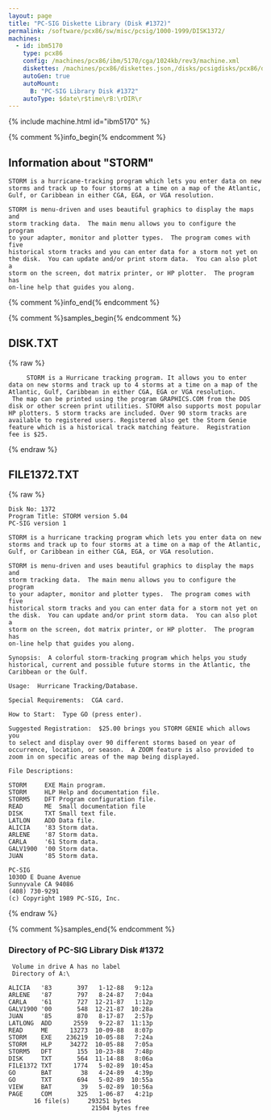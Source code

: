 ```yaml
---
layout: page
title: "PC-SIG Diskette Library (Disk #1372)"
permalink: /software/pcx86/sw/misc/pcsig/1000-1999/DISK1372/
machines:
  - id: ibm5170
    type: pcx86
    config: /machines/pcx86/ibm/5170/cga/1024kb/rev3/machine.xml
    diskettes: /machines/pcx86/diskettes.json,/disks/pcsigdisks/pcx86/diskettes.json
    autoGen: true
    autoMount:
      B: "PC-SIG Library Disk #1372"
    autoType: $date\r$time\rB:\rDIR\r
---
```


{% include machine.html id="ibm5170" %}

{% comment %}info_begin{% endcomment %}

## Information about "STORM"

    STORM is a hurricane-tracking program which lets you enter data on new
    storms and track up to four storms at a time on a map of the Atlantic,
    Gulf, or Caribbean in either CGA, EGA, or VGA resolution.
    
    STORM is menu-driven and uses beautiful graphics to display the maps and
    storm tracking data.  The main menu allows you to configure the program
    to your adapter, monitor and plotter types.  The program comes with five
    historical storm tracks and you can enter data for a storm not yet on
    the disk.  You can update and/or print storm data.  You can also plot a
    storm on the screen, dot matrix printer, or HP plotter.  The program has
    on-line help that guides you along.
{% comment %}info_end{% endcomment %}

{% comment %}samples_begin{% endcomment %}

## DISK.TXT

{% raw %}
```
     STORM is a Hurricane tracking program. It allows you to enter
data on new storms and track up to 4 storms at a time on a map of the
Atlantic, Gulf, Caribbean in either CGA, EGA or VGA resolution.
 The map can be printed using the program GRAPHICS.COM from the DOS
disk or other screen print utilities. STORM also supports most popular
HP plotters. 5 storm tracks are included. Over 90 storm tracks are
available to registered users. Registered also get the Storm Genie
feature which is a historical track matching feature.  Registration
fee is $25.
```
{% endraw %}

## FILE1372.TXT

{% raw %}
```
Disk No: 1372
Program Title: STORM version 5.04
PC-SIG version 1

STORM is a hurricane tracking program which lets you enter data on new
storms and track up to four storms at a time on a map of the Atlantic,
Gulf, or Caribbean in either CGA, EGA, or VGA resolution.

STORM is menu-driven and uses beautiful graphics to display the maps and
storm tracking data.  The main menu allows you to configure the program
to your adapter, monitor and plotter types.  The program comes with five
historical storm tracks and you can enter data for a storm not yet on
the disk.  You can update and/or print storm data.  You can also plot a
storm on the screen, dot matrix printer, or HP plotter.  The program has
on-line help that guides you along.

Synopsis:  A colorful storm-tracking program which helps you study
historical, current and possible future storms in the Atlantic, the
Caribbean or the Gulf.

Usage:  Hurricane Tracking/Database.

Special Requirements:  CGA card.

How to Start:  Type GO (press enter).

Suggested Registration:  $25.00 brings you STORM GENIE which allows you
to select and display over 90 different storms based on year of
occurrence, location, or season.  A ZOOM feature is also provided to
zoom in on specific areas of the map being displayed.

File Descriptions:

STORM     EXE Main program.
STORM     HLP Help and documentation file.
STORM5    DFT Program configuration file.
READ      ME  Small documentation file
DISK      TXT Small text file.
LATLON    ADD Data file.
ALICIA    '83 Storm data.
ARLENE    '87 Storm data.
CARLA     '61 Storm data.
GALV1900  '00 Storm data.
JUAN      '85 Storm data.

PC-SIG
1030D E Duane Avenue
Sunnyvale CA 94086
(408) 730-9291
(c) Copyright 1989 PC-SIG, Inc.

```
{% endraw %}

{% comment %}samples_end{% endcomment %}

### Directory of PC-SIG Library Disk #1372

     Volume in drive A has no label
     Directory of A:\

    ALICIA   '83       397   1-12-88   9:12a
    ARLENE   '87       797   8-24-87   7:04a
    CARLA    '61       727  12-21-87   1:12p
    GALV1900 '00       548  12-21-87  10:28a
    JUAN     '85       870   8-17-87   2:57p
    LATLONG  ADD      2559   9-22-87  11:13p
    READ     ME      13273  10-09-88   8:07p
    STORM    EXE    236219  10-05-88   7:24a
    STORM    HLP     34272  10-05-88   7:05a
    STORM5   DFT       155  10-23-88   7:48p
    DISK     TXT       564  11-14-88   8:06a
    FILE1372 TXT      1774   5-02-89  10:45a
    GO       BAT        38   4-24-89   4:39p
    GO       TXT       694   5-02-89  10:55a
    VIEW     BAT        39   5-02-89  10:56a
    PAGE     COM       325   1-06-87   4:21p
           16 file(s)     293251 bytes
                           21504 bytes free
